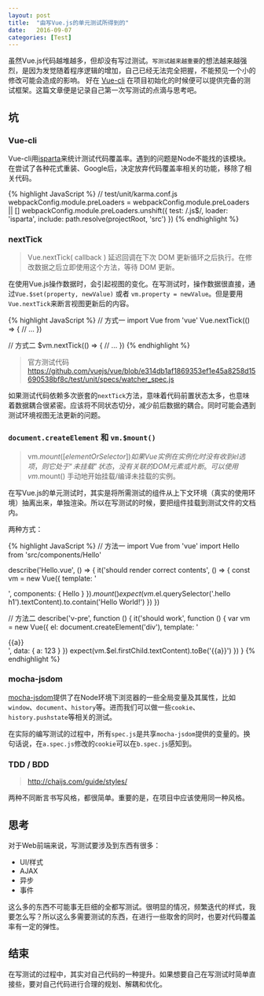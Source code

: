 ```yaml
---
layout: post
title:  "由写Vue.js的单元测试所得到的"
date:   2016-09-07
categories: [Test]
---
```


虽然Vue.js代码越堆越多，但却没有写过测试。`写测试越来越重要`的想法越来越强烈，是因为发觉随着程序逻辑的增加，自己已经无法完全把握，不能预见一个小的修改可能会造成的影响。
好在 [Vue-cli](https://github.com/vuejs/vue-cli) 在项目初始化的时候便可以提供完备的测试框架。这篇文章便是记录自己第一次写测试的点滴与思考吧。

## 坑

### Vue-cli

Vue-cli用[isparta](https://github.com/douglasduteil/isparta)来统计测试代码覆盖率。遇到的问题是Node不能找的该模块。在尝试了各种花式重装、Google后，决定放弃代码覆盖率相关的功能，移除了相关代码。

{% highlight JavaScript %}
// test/unit/karma.conf.js
webpackConfig.module.preLoaders = webpackConfig.module.preLoaders || []
webpackConfig.module.preLoaders.unshift({
  test: /\.js$/,
  loader: 'isparta',
  include: path.resolve(projectRoot, 'src')
})
{% endhighlight %}

### nextTick

> Vue.nextTick( callback ) 延迟回调在下次 DOM 更新循环之后执行。在修改数据之后立即使用这个方法，等待 DOM 更新。

在使用Vue.js操作数据时，会引起视图的变化。在写测试时，操作数据很直接，通过`Vue.$set(property, newValue)` 或者 `vm.property = newValue`。但是要用`Vue.nextTick`来断言视图更新后的内容。

{% highlight JavaScript %}
// 方式一
import Vue from 'vue'
Vue.nextTick(() => {
    // ...
})

// 方式二
$vm.nextTick(() => {
    // ...
})
{% endhighlight %}

> 官方测试代码 https://github.com/vuejs/vue/blob/e314db1af1869353ef1e45a8258d15690538bf8c/test/unit/specs/watcher_spec.js

如果测试代码依赖多次嵌套的`nextTick`方法，意味着代码前置状态太多，也意味着数据耦合很紧密。应该将不同状态切分，减少前后数据的耦合。同时可能会遇到测试环境视图无法更新的问题。

### `document.createElement` 和 `vm.$mount()`

> vm.$mount( [elementOrSelector] ) 如果 Vue 实例在实例化时没有收到 el 选项，则它处于“未挂载”状态，没有关联的 DOM 元素或片断。可以使用 vm.$mount() 手动地开始挂载/编译未挂载的实例。

在写Vue.js的单元测试时，其实是将所需测试的组件从上下文环境（真实的使用环境）抽离出来，单独渲染。所以在写测试的时候，要把组件挂载到测试文件的文档内。

两种方式：

{% highlight JavaScript %}
// 方法一
import Vue from 'vue'
import Hello from 'src/components/Hello'

describe('Hello.vue', () => {
  it('should render correct contents', () => {
    const vm = new Vue({
      template: '<div><hello></hello></div>',
      components: { Hello }
    }).$mount()
    expect(vm.$el.querySelector('.hello h1').textContent).to.contain('Hello World!')
  })
})

// 方法二
describe('v-pre', function () {
  it('should work', function () {
    var vm = new Vue({
      el: document.createElement('div'),
      template: '<div v-pre>{{a}}</div>',
      data: {
        a: 123
      }
    })
    expect(vm.$el.firstChild.textContent).toBe('{{a}}')
  })
}
{% endhighlight %}

### mocha-jsdom

[mocha-jsdom](https://github.com/rstacruz/mocha-jsdom)提供了在Node环境下浏览器的一些全局变量及其属性，比如`window`、`document`、`history`等。进而我们可以做一些`cookie`、`history.pushstate`等相关的测试。

在实际的编写测试的过程中，所有`spec.js`是共享`mocha-jsdom`提供的变量的。换句话说，在`a.spec.js`修改的`cookie`可以在`b.spec.js`感知到。 

### TDD / BDD

> http://chaijs.com/guide/styles/

两种不同断言书写风格，都很简单。重要的是，在项目中应该使用同一种风格。

## 思考

对于Web前端来说，写测试要涉及到东西有很多：

- UI/样式
- AJAX
- 异步
- 事件

这么多的东西不可能事无巨细的全都写测试。很明显的情况，频繁迭代的样式，我要怎么写？所以这么多需要测试的东西，在进行一些取舍的同时，也要对代码覆盖率有一定的弹性。

## 结束

在写测试的过程中，其实对自己代码的一种提升。如果想要自己在写测试时简单直接些，要对自己代码进行合理的规划、解耦和优化。

